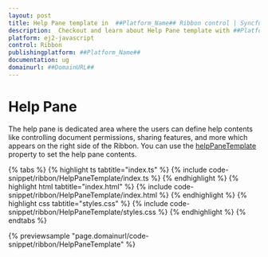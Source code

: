 ```yaml
---
layout: post
title: Help Pane template in  ##Platform_Name## Ribbon control | Syncfusion
description:  Checkout and learn about Help Pane template with ##Platform_Name## Ribbon control of Syncfusion Essential JS 2 and more details.
platform: ej2-javascript
control: Ribbon
publishingplatform: ##Platform_Name##
documentation: ug
domainurl: ##DomainURL##
---
```


# Help Pane

The help pane is dedicated area where the users can define help contents like controlling document permissions, sharing features, and more which appears on the right side of the Ribbon. You can use the [helpPaneTemplate](https://ej2.syncfusion.com/documentation/api/ribbon/#helppanetemplate) property to set the help pane contents.

{% tabs %}
{% highlight ts tabtitle="index.ts" %}
{% include code-snippet/ribbon/HelpPaneTemplate/index.ts %}
{% endhighlight %}
{% highlight html tabtitle="index.html" %}
{% include code-snippet/ribbon/HelpPaneTemplate/index.html %}
{% endhighlight %}
{% highlight css tabtitle="styles.css" %}
{% include code-snippet/ribbon/HelpPaneTemplate/styles.css %}
{% endhighlight %}
{% endtabs %}
          
{% previewsample "page.domainurl/code-snippet/ribbon/HelpPaneTemplate" %}